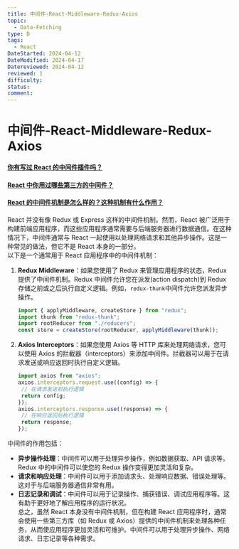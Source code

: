 ```yaml
---
title: 中间件-React-Middleware-Redux-Axios
topic:
  - Data-Fetching
type: D
tags:
  - React
DateStarted: 2024-04-12
DateModified: 2024-04-17
Datereviewed: 2024-04-12
reviewed: 1
difficulty: 
status: 
comment: 
---
```


# 中间件-React-Middleware-Redux-Axios

#### [你有写过 React 的中间件插件吗？](https://github.com/haizlin/fe-interview/issues/691)

#### [React 中你用过哪些第三方的中间件？](https://github.com/haizlin/fe-interview/issues/689)

#### [React 的中间件机制是怎么样的？这种机制有什么作用？](https://github.com/haizlin/fe-interview/issues/690)

React 并没有像 Redux 或 Express 这样的中间件机制。然而，React 被广泛用于构建前端应用程序，而这些应用程序通常需要与后端服务器进行数据通信。在这种情况下，中间件通常与 React 一起使用以处理网络请求和其他异步操作。这是一种常见的做法，但它不是 React 本身的一部分。  
以下是一个通常用于 React 应用程序中的中间件机制：

1. **Redux Middleware**：如果您使用了 Redux 来管理应用程序的状态，Redux 提供了中间件机制。Redux 中间件允许您在派发(action dispatch)到 Redux 存储之前或之后执行自定义逻辑。例如，`redux-thunk`中间件允许您派发异步操作。

   ```js
   import { applyMiddleware, createStore } from "redux";
   import thunk from "redux-thunk";
   import rootReducer from "./reducers";
   const store = createStore(rootReducer, applyMiddleware(thunk));
   ```

2. **Axios Interceptors**：如果您使用 Axios 等 HTTP 库来处理网络请求，您可以使用 Axios 的拦截器（interceptors）来添加中间件。拦截器可以用于在请求发送或响应返回时执行自定义逻辑。

   ```js
   import axios from "axios";
   axios.interceptors.request.use((config) => {
   	// 在请求发送前执行逻辑
   	return config;
   });
   axios.interceptors.response.use((response) => {
   	// 在响应返回后执行逻辑
   	return response;
   });
   ```

中间件的作用包括：

- **异步操作处理**：中间件可以用于处理异步操作，例如数据获取、API 请求等。Redux 中的中间件可以使您的 Redux 操作变得更加灵活和复杂。
- **请求和响应处理**：中间件可以用于添加请求头、处理响应数据、错误处理等。这对于与后端服务器通信非常有用。
- **日志记录和调试**：中间件可以用于记录操作、捕获错误、调试应用程序等。这有助于更好地了解应用程序的运行状况。  
  总之，虽然 React 本身没有中间件机制，但在构建 React 应用程序时，通常会使用一些第三方库（如 Redux 或 Axios）提供的中间件机制来处理各种任务，从而使应用程序更加灵活和可维护。中间件可以用于处理异步操作、网络请求、日志记录等各种需求。

